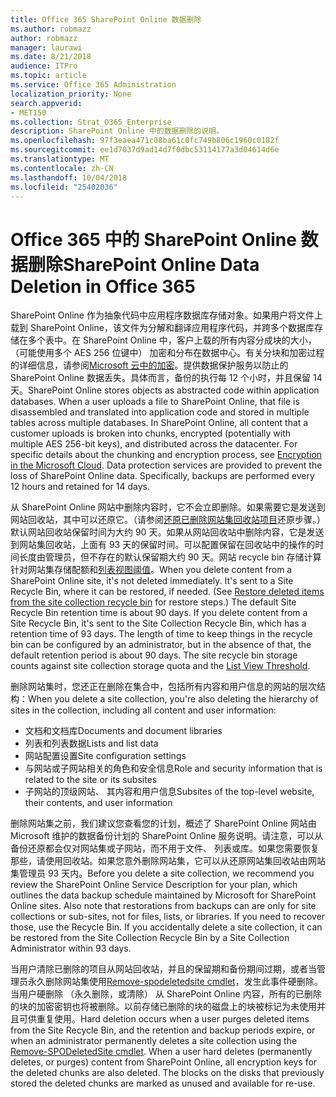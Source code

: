 ```yaml
---
title: Office 365 SharePoint Online 数据删除
ms.author: robmazz
author: robmazz
manager: laurawi
ms.date: 8/21/2018
audience: ITPro
ms.topic: article
ms.service: Office 365 Administration
localization_priority: None
search.appverid:
- MET150
ms.collection: Strat_O365_Enterprise
description: SharePoint Online 中的数据删除的说明。
ms.openlocfilehash: 97f3eaea471c08ba61c0fc749b806c1960c0182f
ms.sourcegitcommit: ee1d7037d9ad14d7f0dbc53114177a3d04614d6e
ms.translationtype: MT
ms.contentlocale: zh-CN
ms.lasthandoff: 10/04/2018
ms.locfileid: "25402036"
---
```

# <a name="sharepoint-online-data-deletion-in-office-365"></a><span data-ttu-id="21c8a-103">Office 365 中的 SharePoint Online 数据删除</span><span class="sxs-lookup"><span data-stu-id="21c8a-103">SharePoint Online Data Deletion in Office 365</span></span>

<span data-ttu-id="21c8a-p101">SharePoint Online 作为抽象代码中应用程序数据库存储对象。如果用户将文件上载到 SharePoint Online，该文件为分解和翻译应用程序代码，并跨多个数据库存储在多个表中。在 SharePoint Online 中，客户上载的所有内容分成块的大小，（可能使用多个 AES 256 位键中） 加密和分布在数据中心。有关分块和加密过程的详细信息，请参阅[Microsoft 云中的加密](office-365-encryption-in-the-microsoft-cloud-overview.md)。提供数据保护服务以防止的 SharePoint Online 数据丢失。具体而言，备份的执行每 12 个小时，并且保留 14 天。</span><span class="sxs-lookup"><span data-stu-id="21c8a-p101">SharePoint Online stores objects as abstracted code within application databases. When a user uploads a file to SharePoint Online, that file is disassembled and translated into application code and stored in multiple tables across multiple databases. In SharePoint Online, all content that a customer uploads is broken into chunks, encrypted (potentially with multiple AES 256-bit keys), and distributed across the datacenter. For specific details about the chunking and encryption process, see [Encryption in the Microsoft Cloud](office-365-encryption-in-the-microsoft-cloud-overview.md). Data protection services are provided to prevent the loss of SharePoint Online data. Specifically, backups are performed every 12 hours and retained for 14 days.</span></span>

<span data-ttu-id="21c8a-p102">从 SharePoint Online 网站中删除内容时，它不会立即删除。如果需要它是发送到网站回收站，其中可以还原它。（请参阅[还原已删除网站集回收站项目](https://support.office.com/article/Restore-deleted-items-from-the-site-collection-recycle-bin-5fa924ee-16d7-487b-9a0a-021b9062d14b)还原步骤。）默认网站回收站保留时间为大约 90 天。如果从网站回收站中删除内容，它是发送到网站集回收站，上面有 93 天的保留时间。可以配置保留在回收站中的操作的时间长度由管理员，但不存在的默认保留期大约 90 天。网站 recycle bin 存储计算针对网站集存储配额和[列表视图阈值](https://support.office.com/article/List-View-Threshold-b8588dae-9387-48c2-9248-c24122f07c59)。</span><span class="sxs-lookup"><span data-stu-id="21c8a-p102">When you delete content from a SharePoint Online site, it's not deleted immediately. It's sent to a Site Recycle Bin, where it can be restored, if needed. (See [Restore deleted items from the site collection recycle bin](https://support.office.com/article/Restore-deleted-items-from-the-site-collection-recycle-bin-5fa924ee-16d7-487b-9a0a-021b9062d14b) for restore steps.) The default Site Recycle Bin retention time is about 90 days. If you delete content from a Site Recycle Bin, it's sent to the Site Collection Recycle Bin, which has a retention time of 93 days. The length of time to keep things in the recycle bin can be configured by an administrator, but in the absence of that, the default retention period is about 90 days. The site recycle bin storage counts against site collection storage quota and the [List View Threshold](https://support.office.com/article/List-View-Threshold-b8588dae-9387-48c2-9248-c24122f07c59).</span></span>

<span data-ttu-id="21c8a-116">删除网站集时，您还正在删除在集合中，包括所有内容和用户信息的网站的层次结构：</span><span class="sxs-lookup"><span data-stu-id="21c8a-116">When you delete a site collection, you're also deleting the hierarchy of sites in the collection, including all content and user information:</span></span>
- <span data-ttu-id="21c8a-117">文档和文档库</span><span class="sxs-lookup"><span data-stu-id="21c8a-117">Documents and document libraries</span></span>
- <span data-ttu-id="21c8a-118">列表和列表数据</span><span class="sxs-lookup"><span data-stu-id="21c8a-118">Lists and list data</span></span>
- <span data-ttu-id="21c8a-119">网站配置设置</span><span class="sxs-lookup"><span data-stu-id="21c8a-119">Site configuration settings</span></span>
- <span data-ttu-id="21c8a-120">与网站或子网站相关的角色和安全信息</span><span class="sxs-lookup"><span data-stu-id="21c8a-120">Role and security information that is related to the site or its subsites</span></span>
- <span data-ttu-id="21c8a-121">子网站的顶级网站、 其内容和用户信息</span><span class="sxs-lookup"><span data-stu-id="21c8a-121">Subsites of the top-level website, their contents, and user information</span></span>

<span data-ttu-id="21c8a-p103">删除网站集之前，我们建议您查看您的计划，概述了 SharePoint Online 网站由 Microsoft 维护的数据备份计划的 SharePoint Online 服务说明。请注意，可以从备份还原都会仅对网站集或子网站，而不用于文件、 列表或库。如果您需要恢复那些，请使用回收站。如果您意外删除网站集，它可以从还原网站集回收站由网站集管理员 93 天内。</span><span class="sxs-lookup"><span data-stu-id="21c8a-p103">Before you delete a site collection, we recommend you review the SharePoint Online Service Description for your plan, which outlines the data backup schedule maintained by Microsoft for SharePoint Online sites. Also note that restorations from backups can are only for site collections or sub-sites, not for files, lists, or libraries. If you need to recover those, use the Recycle Bin. If you accidentally delete a site collection, it can be restored from the Site Collection Recycle Bin by a Site Collection Administrator within 93 days.</span></span>

<span data-ttu-id="21c8a-p104">当用户清除已删除的项目从网站回收站，并且的保留期和备份期间过期，或者当管理员永久删除网站集使用[Remove-spodeletedsite cmdlet](https://docs.microsoft.com/powershell/module/sharepoint-online/Remove-SPODeletedSite?view=sharepoint-ps)，发生此事件硬删除。当用户硬删除 （永久删除，或清除） 从 SharePoint Online 内容，所有的已删除的块的加密密钥也将被删除。以前存储已删除的块的磁盘上的块被标记为未使用并且可供重复使用。</span><span class="sxs-lookup"><span data-stu-id="21c8a-p104">Hard deletion occurs when a user purges deleted items from the Site Recycle Bin, and the retention and backup periods expire, or when an administrator permanently deletes a site collection using the [Remove-SPODeletedSite cmdlet](https://docs.microsoft.com/powershell/module/sharepoint-online/Remove-SPODeletedSite?view=sharepoint-ps). When a user hard deletes (permanently deletes, or purges) content from SharePoint Online, all encryption keys for the deleted chunks are also deleted. The blocks on the disks that previously stored the deleted chunks are marked as unused and available for re-use.</span></span>
